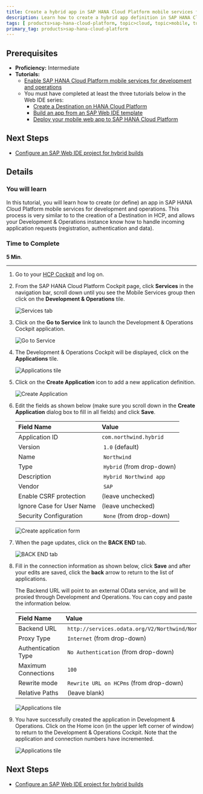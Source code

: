 ```yaml
---
title: Create a hybrid app in SAP HANA Cloud Platform mobile services for development and operations
description: Learn how to create a hybrid app definition in SAP HANA Cloud Platform mobile services for development and operations
tags: [ products>sap-hana-cloud-platform, topic>cloud, topic>mobile, tutorial>intermediate]
primary_tag: products>sap-hana-cloud-platform
---
```

## Prerequisites  
 - **Proficiency:** Intermediate
 - **Tutorials:**
   - [Enable SAP HANA Cloud Platform mobile services for development and operations](http://go.sap.com/developer/tutorials/hcpms-enable-mobile-services.html)
   - You must have completed at least the three tutorials below in the Web IDE series:  
     - [Create a Destination on HANA Cloud Platform](http://go.sap.com/developer/tutorials/hcp-create-destination.html)
     - [Build an app from an SAP Web IDE template](http://go.sap.com/developer/tutorials/hcp-template-mobile-web-app.html)
     - [Deploy your mobile web app to SAP HANA Cloud Platform](http://go.sap.com/developer/tutorials/hcp-deploy-mobile-web-app.html)

## Next Steps
 - [Configure an SAP Web IDE project for hybrid builds](http://go.sap.com/developer/tutorials/hcpms-webide-hybrid-config.html)

## Details
### You will learn  
In this tutorial, you will learn how to create (or define) an app in SAP HANA Cloud Platform mobile services for development and operations. This process is very similar to to the creation of a Destination in HCP, and allows your Development & Operations instance know how to handle incoming application requests (registration, authentication and data).

### Time to Complete
**5 Min**.

---

1. Go to your [HCP Cockpit](https://account.hanatrial.ondemand.com) and log on.


2. From the SAP HANA Cloud Platform Cockpit page, click **Services** in the navigation bar, scroll down until you see the Mobile Services group then click on the **Development & Operations** tile.

    ![Services tab](mg5-2-02.png)

3. Click on the **Go to Service** link to launch the Development & Operations Cockpit application.

    ![Go to Service](mg5-2-03.png)


4. The Development & Operations Cockpit will be displayed, click on the **Applications** tile.

    ![Applications tile](mg5-2-04.png)

5. Click on the **Create Application** icon to add a new application definition.

    ![Create Application](mg5-2-05.png)

6. Edit the fields as shown below (make sure you scroll down in the **Create Application** dialog box to fill in all fields) and click **Save**.

    Field Name                | Value
    :------------------------ | :-------------
    Application ID            | `com.northwind.hybrid`
    Version                   | `1.0` (default)
    Name                      | `Northwind`
    Type                      | `Hybrid` (from drop-down)
    Description               | `Hybrid Northwind app`
    Vendor                    | `SAP`
    Enable CSRF protection    | (leave unchecked)
    Ignore Case for User Name | (leave unchecked)
    Security Configuration    | `None` (from drop-down)

    ![Create application form](mg5-2-06.png)

7. When the page updates, click on the **BACK END** tab.

    ![BACK END tab](mg5-2-07.png)

8. Fill in the connection information as shown below, click **Save** and after your edits are saved, click the **back** arrow to return to the list of applications.

    The Backend URL will point to an external OData service, and will be proxied through Development and Operations. You can copy and paste the information below.

    Field Name                | Value
    :------------------------ | :-------------
    Backend URL         | `http://services.odata.org/V2/Northwind/Northwind.svc`
    Proxy Type          | `Internet` (from drop-down) 
    Authentication Type | `No Authentication` (from drop-down)
    Maximum Connections | `100`
    Rewrite mode        | `Rewrite URL on HCPms` (from drop-down)
    Relative Paths      | (leave blank)

    ![Applications tile](mg5-2-08.png)


9. You have successfully created the application in Development & Operations. Click on the Home icon (in the upper left corner of window) to return to the Development & Operations Cockpit. Note that the application and connection numbers have incremented.

    ![Applications tile](mg5-2-09.png)


## Next Steps
 - [Configure an SAP Web IDE project for hybrid builds](http://go.sap.com/developer/tutorials/hcpms-webide-hybrid-config.html)
